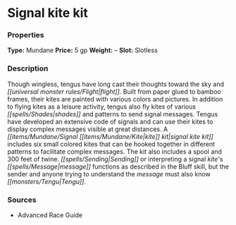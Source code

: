 ﻿---
Title: "Signal kite kit"
Type: "Mundane"
Price: "5 gp"
Weight: "–"
Slot: "Slotless"
Description: |
  "Though wingless, tengus have long cast their thoughts toward the sky and flight. Built from paper glued to bamboo frames, their kites are painted with various colors and pictures. In addition to flying kites as a leisure activity, tengus also fly kites of various shades and patterns to send signal messages. Tengus have developed an extensive code of signals and can use their kites to display complex messages visible at great distances. A signal kite kit includes six small colored kites that can be hooked together in different patterns to facilitate complex messages. The kit also includes a spool and 300 feet of twine. Sending or interpreting a signal kite's message functions as described in the Bluff skill, but the sender and anyone trying to understand the message must also know Tengu."
Sources: "['Advanced Race Guide']"
---

# Signal kite kit

### Properties

**Type:** Mundane **Price:** 5 gp **Weight:** – **Slot:** Slotless

### Description

Though wingless, tengus have long cast their thoughts toward the sky and _[[universal monster rules/Flight|flight]]_. Built from paper glued to bamboo frames, their kites are painted with various colors and pictures. In addition to flying kites as a leisure activity, tengus also fly kites of various _[[spells/Shades|shades]]_ and patterns to send signal messages. Tengus have developed an extensive code of signals and can use their kites to display complex messages visible at great distances. A _[[items/Mundane/Signal _[[items/Mundane/Kite|kite]]_ kit|signal _kite_ kit]]_ includes six small colored kites that can be hooked together in different patterns to facilitate complex messages. The kit also includes a spool and 300 feet of twine. _[[spells/Sending|Sending]]_ or interpreting a signal _kite_'s _[[spells/Message|message]]_ functions as described in the Bluff skill, but the sender and anyone trying to understand the _message_ must also know _[[monsters/Tengu|Tengu]]_.

### Sources

* Advanced Race Guide
